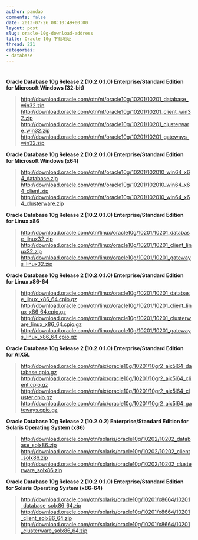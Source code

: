 ```yaml
---
author: pandao
comments: false
date: 2013-07-26 08:10:49+00:00
layout: post
slug: oracle-10g-download-address
title: Oracle 10g 下载地址
thread: 221
categories:
- database
---
```


# 










**Oracle Database 10g Release 2 (10.2.0.1.0) Enterprise/Standard Edition for Microsoft Windows (32-bit)**


> http://download.oracle.com/otn/nt/oracle10g/10201/10201_database_win32.zip
http://download.oracle.com/otn/nt/oracle10g/10201/10201_client_win32.zip
http://download.oracle.com/otn/nt/oracle10g/10201/10201_clusterware_win32.zip
http://download.oracle.com/otn/nt/oracle10g/10201/10201_gateways_win32.zip




**Oracle Database 10g Release 2 (10.2.0.1.0) Enterprise/Standard Edition for Microsoft Windows (x64)**


> http://download.oracle.com/otn/nt/oracle10g/10201/102010_win64_x64_database.zip
http://download.oracle.com/otn/nt/oracle10g/10201/102010_win64_x64_client.zip
http://download.oracle.com/otn/nt/oracle10g/10201/102010_win64_x64_clusterware.zip




**Oracle Database 10g Release 2 (10.2.0.1.0) Enterprise/Standard Edition for Linux x86**


> http://download.oracle.com/otn/linux/oracle10g/10201/10201_database_linux32.zip
http://download.oracle.com/otn/linux/oracle10g/10201/10201_client_linux32.zip
http://download.oracle.com/otn/linux/oracle10g/10201/10201_gateways_linux32.zip




**Oracle Database 10g Release 2 (10.2.0.1.0) Enterprise/Standard Edition for Linux x86-64**


> http://download.oracle.com/otn/linux/oracle10g/10201/10201_database_linux_x86_64.cpio.gz
http://download.oracle.com/otn/linux/oracle10g/10201/10201_client_linux_x86_64.cpio.gz
http://download.oracle.com/otn/linux/oracle10g/10201/10201_clusterware_linux_x86_64.cpio.gz
http://download.oracle.com/otn/linux/oracle10g/10201/10201_gateways_linux_x86_64.cpio.gz




**Oracle Database 10g Release 2 (10.2.0.1.0) Enterprise/Standard Edition for AIX5L**


> http://download.oracle.com/otn/aix/oracle10g/10201/10gr2_aix5l64_database.cpio.gz
http://download.oracle.com/otn/aix/oracle10g/10201/10gr2_aix5l64_client.cpio.gz
http://download.oracle.com/otn/aix/oracle10g/10201/10gr2_aix5l64_cluster.cpio.gz
http://download.oracle.com/otn/aix/oracle10g/10201/10gr2_aix5l64_gateways.cpio.gz




**Oracle Database 10g Release 2 (10.2.0.2) Enterprise/Standard Edition for Solaris Operating System (x86)**


> http://download.oracle.com/otn/solaris/oracle10g/10202/10202_database_solx86.zip
http://download.oracle.com/otn/solaris/oracle10g/10202/10202_client_solx86.zip
http://download.oracle.com/otn/solaris/oracle10g/10202/10202_clusterware_solx86.zip




**Oracle Database 10g Release 2 (10.2.0.1.0) Enterprise/Standard Edition for Solaris Operating System (x86-64)**


> http://download.oracle.com/otn/solaris/oracle10g/10201/x8664/10201_database_solx86_64.zip
http://download.oracle.com/otn/solaris/oracle10g/10201/x8664/10201_client_solx86_64.zip
http://download.oracle.com/otn/solaris/oracle10g/10201/x8664/10201_clusterware_solx86_64.zip






